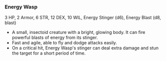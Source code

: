 ### Energy Wasp

3 HP, 2 Armor, 6 STR, 12 DEX, 10 WIL, Energy Stinger (d6), Energy Blast (d8, blast)

- A small, insectoid creature with a bright, glowing body. It can fire powerful blasts of energy from its stinger.
- Fast and agile, able to fly and dodge attacks easily.
- On a critical hit, Energy Wasp's stinger can deal extra damage and stun the target for a short period of time.

